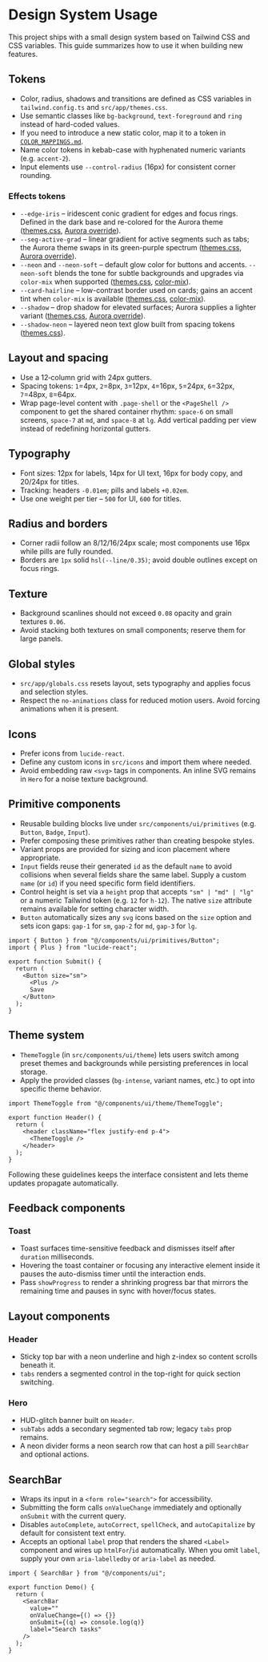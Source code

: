 # Design System Usage

This project ships with a small design system based on Tailwind CSS and CSS variables. This guide summarizes how to use it when building new features.

## Tokens

- Color, radius, shadows and transitions are defined as CSS variables in `tailwind.config.ts` and `src/app/themes.css`.
- Use semantic classes like `bg-background`, `text-foreground` and `ring` instead of hard-coded values.
- If you need to introduce a new static color, map it to a token in [`COLOR_MAPPINGS.md`](../COLOR_MAPPINGS.md).
- Name color tokens in kebab-case with hyphenated numeric variants (e.g. `accent-2`).
- Input elements use `--control-radius` (16px) for consistent corner rounding.

### Effects tokens

- `--edge-iris` – iridescent conic gradient for edges and focus rings. Defined in the dark base and re-colored for the Aurora theme ([themes.css](../src/app/themes.css#L69-L76), [Aurora override](../src/app/themes.css#L171-L178)).
- `--seg-active-grad` – linear gradient for active segments such as tabs; the Aurora theme swaps in its green-purple spectrum ([themes.css](../src/app/themes.css#L77-L82), [Aurora override](../src/app/themes.css#L179-L184)).
- `--neon` and `--neon-soft` – default glow color for buttons and accents. `--neon-soft` blends the tone for subtle backgrounds and upgrades via `color-mix` when supported ([themes.css](../src/app/themes.css#L48-L49), [color-mix](../src/app/themes.css#L92)).
- `--card-hairline` – low-contrast border used on cards; gains an accent tint when `color-mix` is available ([themes.css](../src/app/themes.css#L55), [color-mix](../src/app/themes.css#L93-L97)).
- `--shadow` – drop shadow for elevated surfaces; Aurora supplies a lighter variant ([themes.css](../src/app/themes.css#L83), [Aurora override](../src/app/themes.css#L185)).
- `--shadow-neon` – layered neon text glow built from spacing tokens ([themes.css](../src/app/themes.css#L13-L16)).

## Layout and spacing

- Use a 12‑column grid with 24px gutters.
- Spacing tokens: `1`=4px, `2`=8px, `3`=12px, `4`=16px, `5`=24px, `6`=32px, `7`=48px, `8`=64px.
- Wrap page-level content with `.page-shell` or the `<PageShell />` component to get the shared container rhythm: `space-6` on
  small screens, `space-7` at `md`, and `space-8` at `lg`. Add vertical padding per view instead of redefining horizontal
  gutters.

## Typography

- Font sizes: 12px for labels, 14px for UI text, 16px for body copy, and 20/24px for titles.
- Tracking: headers `-0.01em`; pills and labels `+0.02em`.
- Use one weight per tier – `500` for UI, `600` for titles.

## Radius and borders

- Corner radii follow an 8/12/16/24px scale; most components use 16px while pills are fully rounded.
- Borders are `1px` solid `hsl(--line/0.35)`; avoid double outlines except on focus rings.

## Texture

- Background scanlines should not exceed `0.08` opacity and grain textures `0.06`.
- Avoid stacking both textures on small components; reserve them for large panels.

## Global styles

- `src/app/globals.css` resets layout, sets typography and applies focus and selection styles.
- Respect the `no-animations` class for reduced motion users. Avoid forcing animations when it is present.

## Icons

- Prefer icons from `lucide-react`.
- Define any custom icons in `src/icons` and import them where needed.
- Avoid embedding raw `<svg>` tags in components. An inline SVG remains in `Hero` for a noise texture background.

## Primitive components

- Reusable building blocks live under `src/components/ui/primitives` (e.g. `Button`, `Badge`, `Input`).
- Prefer composing these primitives rather than creating bespoke styles.
- Variant props are provided for sizing and icon placement where appropriate.
- `Input` fields reuse their generated `id` as the default `name` to avoid
  collisions when several fields share the same label. Supply a custom `name`
  (or `id`) if you need specific form field identifiers.
- Control height is set via a `height` prop that accepts `"sm" | "md" | "lg"`
  or a numeric Tailwind token (e.g. `12` for `h-12`). The native `size`
  attribute remains available for setting character width.
- `Button` automatically sizes any `svg` icons based on the `size` option
  and sets icon gaps: `gap-1` for `sm`, `gap-2` for `md`, `gap-3` for `lg`.

```tsx
import { Button } from "@/components/ui/primitives/Button";
import { Plus } from "lucide-react";

export function Submit() {
  return (
    <Button size="sm">
      <Plus />
      Save
    </Button>
  );
}
```

## Theme system

- `ThemeToggle` (in `src/components/ui/theme`) lets users switch among preset themes and backgrounds while persisting preferences in local storage.
- Apply the provided classes (`bg-intense`, variant names, etc.) to opt into specific theme behavior.

```tsx
import ThemeToggle from "@/components/ui/theme/ThemeToggle";

export function Header() {
  return (
    <header className="flex justify-end p-4">
      <ThemeToggle />
    </header>
  );
}
```

Following these guidelines keeps the interface consistent and lets theme updates propagate automatically.

## Feedback components

### Toast

- Toast surfaces time-sensitive feedback and dismisses itself after `duration` milliseconds.
- Hovering the toast container or focusing any interactive element inside it pauses the auto-dismiss timer until the interaction ends.
- Pass `showProgress` to render a shrinking progress bar that mirrors the remaining time and pauses in sync with hover/focus states.

## Layout components

### Header

- Sticky top bar with a neon underline and high z-index so content scrolls beneath it.
- `tabs` renders a segmented control in the top-right for quick section switching.

### Hero

- HUD-glitch banner built on `Header`.
- `subTabs` adds a secondary segmented tab row; legacy `tabs` prop remains.
- A neon divider forms a neon search row that can host a pill `SearchBar` and optional actions.

## SearchBar

- Wraps its input in a `<form role="search">` for accessibility.
- Submitting the form calls `onValueChange` immediately and optionally `onSubmit` with the current query.
- Disables `autoComplete`, `autoCorrect`, `spellCheck`, and `autoCapitalize` by default for consistent text entry.
- Accepts an optional `label` prop that renders the shared `<Label>` component and wires up `htmlFor`/`id` automatically. When you omit `label`, supply your own `aria-labelledby` or `aria-label` as needed.

```tsx
import { SearchBar } from "@/components/ui";

export function Demo() {
  return (
    <SearchBar
      value=""
      onValueChange={() => {}}
      onSubmit={(q) => console.log(q)}
      label="Search tasks"
    />
  );
}
```
